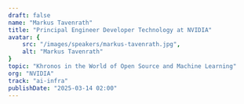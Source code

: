 ```yaml
---
draft: false
name: "Markus Tavenrath"
title: "Principal Engineer Developer Technology at NVIDIA"
avatar: {
    src: "/images/speakers/markus-tavenrath.jpg",
    alt: "Markus Tavenrath"
}
topic: "Khronos in the World of Open Source and Machine Learning"
org: "NVIDIA"
track: "ai-infra"
publishDate: "2025-03-14 02:00"
---
```

